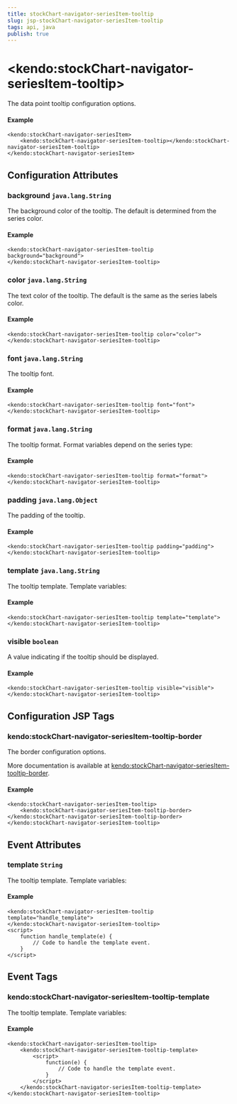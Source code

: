 ```yaml
---
title: stockChart-navigator-seriesItem-tooltip
slug: jsp-stockChart-navigator-seriesItem-tooltip
tags: api, java
publish: true
---
```


# \<kendo:stockChart-navigator-seriesItem-tooltip\>

The data point tooltip configuration options.

#### Example
    <kendo:stockChart-navigator-seriesItem>
        <kendo:stockChart-navigator-seriesItem-tooltip></kendo:stockChart-navigator-seriesItem-tooltip>
    </kendo:stockChart-navigator-seriesItem>

## Configuration Attributes

### background `java.lang.String`

The background color of the tooltip. The default is determined from the series color.

#### Example
    <kendo:stockChart-navigator-seriesItem-tooltip background="background">
    </kendo:stockChart-navigator-seriesItem-tooltip>

### color `java.lang.String`

The text color of the tooltip. The default is the same as the series labels color.

#### Example
    <kendo:stockChart-navigator-seriesItem-tooltip color="color">
    </kendo:stockChart-navigator-seriesItem-tooltip>

### font `java.lang.String`

The tooltip font.

#### Example
    <kendo:stockChart-navigator-seriesItem-tooltip font="font">
    </kendo:stockChart-navigator-seriesItem-tooltip>

### format `java.lang.String`

The tooltip format. Format variables depend on the series type:

#### Example
    <kendo:stockChart-navigator-seriesItem-tooltip format="format">
    </kendo:stockChart-navigator-seriesItem-tooltip>

### padding `java.lang.Object`

The padding of the tooltip.

#### Example
    <kendo:stockChart-navigator-seriesItem-tooltip padding="padding">
    </kendo:stockChart-navigator-seriesItem-tooltip>

### template `java.lang.String`

The tooltip template.
Template variables:

#### Example
    <kendo:stockChart-navigator-seriesItem-tooltip template="template">
    </kendo:stockChart-navigator-seriesItem-tooltip>

### visible `boolean`

A value indicating if the tooltip should be displayed.

#### Example
    <kendo:stockChart-navigator-seriesItem-tooltip visible="visible">
    </kendo:stockChart-navigator-seriesItem-tooltip>


##  Configuration JSP Tags

### kendo:stockChart-navigator-seriesItem-tooltip-border

The border configuration options.

More documentation is available at [kendo:stockChart-navigator-seriesItem-tooltip-border](/kendo-ui/api/wrappers/jsp/stockchart/navigator-seriesitem-tooltip-border).

#### Example

    <kendo:stockChart-navigator-seriesItem-tooltip>
        <kendo:stockChart-navigator-seriesItem-tooltip-border></kendo:stockChart-navigator-seriesItem-tooltip-border>
    </kendo:stockChart-navigator-seriesItem-tooltip>


## Event Attributes

### template `String`

The tooltip template.
Template variables:


#### Example
    <kendo:stockChart-navigator-seriesItem-tooltip template="handle_template">
    </kendo:stockChart-navigator-seriesItem-tooltip>
    <script>
        function handle_template(e) {
            // Code to handle the template event.
        }
    </script>

## Event Tags

### kendo:stockChart-navigator-seriesItem-tooltip-template

The tooltip template.
Template variables:


#### Example
    <kendo:stockChart-navigator-seriesItem-tooltip>
        <kendo:stockChart-navigator-seriesItem-tooltip-template>
            <script>
                function(e) {
                    // Code to handle the template event.
                }
            </script>
        </kendo:stockChart-navigator-seriesItem-tooltip-template>
    </kendo:stockChart-navigator-seriesItem-tooltip>

